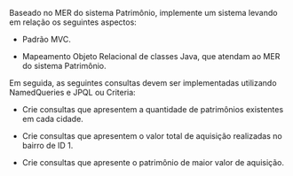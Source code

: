 Baseado no MER do sistema Patrimônio, implemente um sistema levando em relação os seguintes aspectos:

- Padrão MVC.

- Mapeamento Objeto Relacional de classes Java, que atendam ao MER do sistema Patrimônio.

Em seguida, as seguintes consultas devem ser implementadas utilizando NamedQueries e JPQL ou Criteria:

- Crie consultas que apresentem a quantidade de patrimônios existentes em cada cidade.

- Crie consultas que apresentem o valor total de aquisição realizadas no bairro de ID 1.

- Crie consultas que apresente o patrimônio de maior valor de aquisição.
